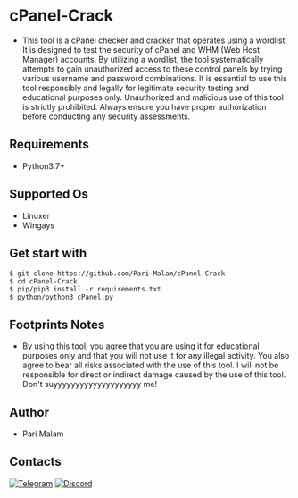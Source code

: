 # cPanel-Crack
- This tool is a cPanel checker and cracker that operates using a wordlist. It is designed to test the security of cPanel and WHM (Web Host Manager) accounts. By utilizing a wordlist, the tool systematically attempts to gain unauthorized access to these control panels by trying various username and password combinations. It is essential to use this tool responsibly and legally for legitimate security testing and educational purposes only. Unauthorized and malicious use of this tool is strictly prohibited. Always ensure you have proper authorization before conducting any security assessments.
## Requirements
- Python3.7+
## Supported Os
- Linuxer
- Wingays
## Get start with
```
$ git clone https://github.com/Pari-Malam/cPanel-Crack
$ cd cPanel-Crack
$ pip/pip3 install -r requirements.txt
$ python/python3 cPanel.py
```
## Footprints Notes
- By using this tool, you agree that you are using it for educational purposes only and that you will not use it for any illegal activity. You also agree to bear all risks associated with the use of this tool. I will not be responsible for direct or indirect damage caused by the use of this tool. Don't suyyyyyyyyyyyyyyyyyyyy me!
## Author
- Pari Malam
## Contacts
[![Telegram](https://img.shields.io/badge/-Telegram-blue)](https://telegram.me/SurpriseMTFK)
[![Discord](https://img.shields.io/badge/-Discord-purple)](https://discordapp.com/users/829404192585678858)

